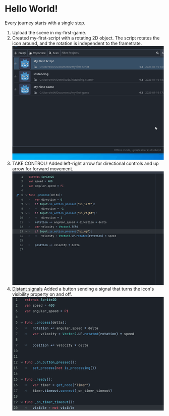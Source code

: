 # Hello World!

Every journey starts with a single step.
1. Upload the scene in my-first-game.
2. Created my-first-script with a rotating 2D object. The script rotates the icon around, and the rotation is independent to the frametrate.
![Magic](https://github.com/HandrewOltenish/Godot_Projects/blob/main/my-first-script/my-first-script.gif)
3. TAKE CONTROL! Added left-right arrow for directional controls and up arrow for forward movement.
![Control](https://github.com/HandrewOltenish/Godot_Projects/blob/main/my-first-script/my-first-script_control.gif)
4. [Distant signals](https://youtu.be/9fl58muc7SE?si=T0CmOZRPSwnf5zuD) Added a button sending a signal that turns the icon's visibility property on and off.
![](https://github.com/HandrewOltenish/Godot_Projects/blob/main/my-first-script/my-first-script_signal.gif)
